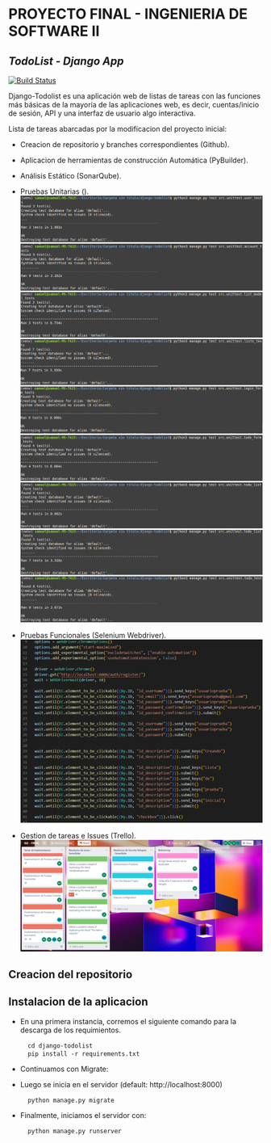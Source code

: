 # PROYECTO FINAL - INGENIERIA DE SOFTWARE II
## _TodoList - Django App_

[![Build Status](https://travis-ci.org/joemccann/dillinger.svg?branch=master)](https://travis-ci.org/joemccann/dillinger)

Django-Todolist es una aplicación web de listas de tareas con las funciones más básicas de la mayoría de las aplicaciones web, es decir, cuentas/inicio de sesión, API y una interfaz de usuario algo interactiva.

Lista de tareas abarcadas por la modificacion del proyecto inicial:
- Creacion de repositorio y branches correspondientes (Github).
- Aplicacion de herramientas de construcción Automática (PyBuilder).
- Análisis Estático (SonarQube).
- Pruebas Unitarias ().
![Error al cargar la imagen](https://github.com/SamuelChambiYtusaca/django-todolist/blob/willa/imagenes/test1.png)
![Error al cargar la imagen](https://github.com/SamuelChambiYtusaca/django-todolist/blob/willa/imagenes/test2.png)
![Error al cargar la imagen](https://github.com/SamuelChambiYtusaca/django-todolist/blob/willa/imagenes/test3.png)
![Error al cargar la imagen](https://github.com/SamuelChambiYtusaca/django-todolist/blob/willa/imagenes/test4.png)
![Error al cargar la imagen](https://github.com/SamuelChambiYtusaca/django-todolist/blob/willa/imagenes/test5.png)
![Error al cargar la imagen](https://github.com/SamuelChambiYtusaca/django-todolist/blob/willa/imagenes/test6.png)
![Error al cargar la imagen](https://github.com/SamuelChambiYtusaca/django-todolist/blob/willa/imagenes/test7.png)
![Error al cargar la imagen](https://github.com/SamuelChambiYtusaca/django-todolist/blob/willa/imagenes/test8.png)
![Error al cargar la imagen](https://github.com/SamuelChambiYtusaca/django-todolist/blob/willa/imagenes/test9.png)


- Pruebas Funcionales (Selenium Webdriver).
![Error al cargar la imagen](https://github.com/SamuelChambiYtusaca/django-todolist/blob/willa/imagenes/pruebas_funcionales.png)

- Gestion de tareas e Issues (Trello).
![Error al cargar la imagen](https://github.com/SamuelChambiYtusaca/django-todolist/blob/willa/imagenes/trello.png)

## Creacion del repositorio

## Instalacion de la aplicacion
- En una primera instancia, corremos el siguiente comando para la descarga de los requimientos.

        cd django-todolist
        pip install -r requirements.txt

- Continuamos con Migrate:
- Luego se inicia en el servidor (default: http://localhost:8000)

        python manage.py migrate
        
- Finalmente, iniciamos el servidor con:
        
        python manage.py runserver
